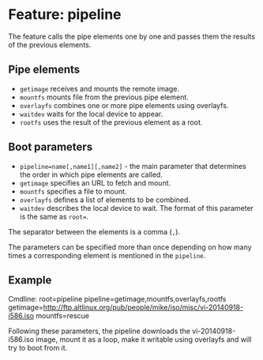 # Feature: pipeline

The feature calls the pipe elements one by one and passes them the results of
the previous elements.

## Pipe elements

- `getimage` receives and mounts the remote image.
- `mountfs` mounts file from the previous pipe element.
- `overlayfs` combines one or more pipe elements using overlayfs.
- `waitdev` waits for the local device to appear.
- `rootfs` uses the result of the previous element as a root.

## Boot parameters

- `pipeline=name[,name1][,name2]` - the main parameter that determines the order
  in which pipe elements are called.
- `getimage` specifies an URL to fetch and mount.
- `mountfs` specifies a file to mount.
- `overlayfs` defines a list of elements to be combined.
- `waitdev` describes the local device to wait. The format of this parameter is
   the same as `root=`.

The separator between the elements is a comma (`,`).

The parameters can be specified more than once depending on how many times
a corresponding element is mentioned in the `pipeline`.

## Example

Cmdline: root=pipeline pipeline=getimage,mountfs,overlayfs,rootfs getimage=http://ftp.altlinux.org/pub/people/mike/iso/misc/vi-20140918-i586.iso mountfs=rescue

Following these parameters, the pipeline downloads the vi-20140918-i586.iso
image, mount it as a loop, make it writable using overlayfs and will try to
boot from it.
